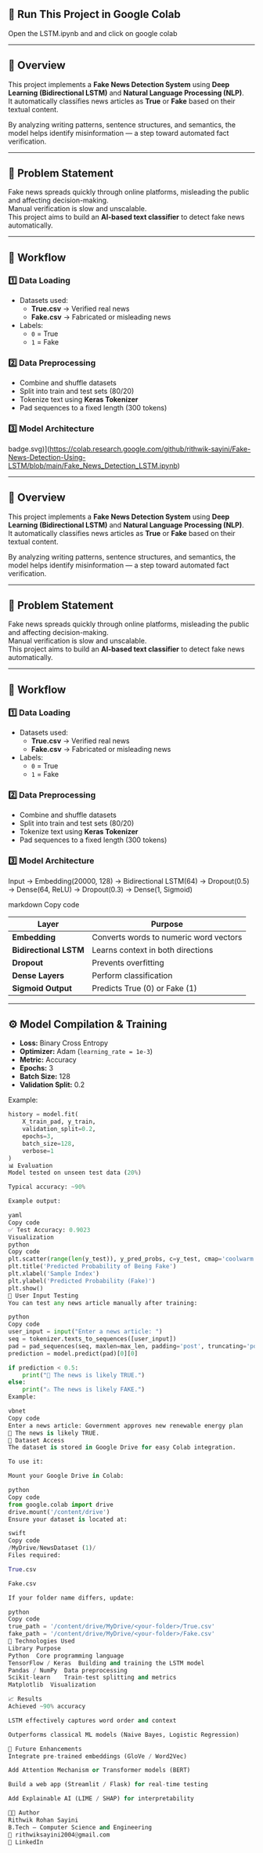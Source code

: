 ## 🚀 Run This Project in Google Colab
Open the LSTM.ipynb and and click on google colab

---

## 📖 Overview
This project implements a **Fake News Detection System** using **Deep Learning (Bidirectional LSTM)** and **Natural Language Processing (NLP)**.  
It automatically classifies news articles as **True** or **Fake** based on their textual content.

By analyzing writing patterns, sentence structures, and semantics, the model helps identify misinformation — a step toward automated fact verification.

---

## 🎯 Problem Statement
Fake news spreads quickly through online platforms, misleading the public and affecting decision-making.  
Manual verification is slow and unscalable.  
This project aims to build an **AI-based text classifier** to detect fake news automatically.

---

## 🧩 Workflow

### 1️⃣ Data Loading
- Datasets used:
  - **True.csv** → Verified real news  
  - **Fake.csv** → Fabricated or misleading news  
- Labels:
  - `0` = True  
  - `1` = Fake  

### 2️⃣ Data Preprocessing
- Combine and shuffle datasets  
- Split into train and test sets (80/20)  
- Tokenize text using **Keras Tokenizer**  
- Pad sequences to a fixed length (300 tokens)

### 3️⃣ Model Architecture
badge.svg)](https://colab.research.google.com/github/rithwik-sayini/Fake-News-Detection-Using-LSTM/blob/main/Fake_News_Detection_LSTM.ipynb)

---

## 📖 Overview
This project implements a **Fake News Detection System** using **Deep Learning (Bidirectional LSTM)** and **Natural Language Processing (NLP)**.  
It automatically classifies news articles as **True** or **Fake** based on their textual content.

By analyzing writing patterns, sentence structures, and semantics, the model helps identify misinformation — a step toward automated fact verification.

---

## 🎯 Problem Statement
Fake news spreads quickly through online platforms, misleading the public and affecting decision-making.  
Manual verification is slow and unscalable.  
This project aims to build an **AI-based text classifier** to detect fake news automatically.

---

## 🧩 Workflow

### 1️⃣ Data Loading
- Datasets used:
  - **True.csv** → Verified real news  
  - **Fake.csv** → Fabricated or misleading news  
- Labels:
  - `0` = True  
  - `1` = Fake  

### 2️⃣ Data Preprocessing
- Combine and shuffle datasets  
- Split into train and test sets (80/20)  
- Tokenize text using **Keras Tokenizer**  
- Pad sequences to a fixed length (300 tokens)

### 3️⃣ Model Architecture
Input → Embedding(20000, 128)
→ Bidirectional LSTM(64)
→ Dropout(0.5)
→ Dense(64, ReLU)
→ Dropout(0.3)
→ Dense(1, Sigmoid)

markdown
Copy code

| Layer | Purpose |
|--------|----------|
| **Embedding** | Converts words to numeric word vectors |
| **Bidirectional LSTM** | Learns context in both directions |
| **Dropout** | Prevents overfitting |
| **Dense Layers** | Perform classification |
| **Sigmoid Output** | Predicts True (0) or Fake (1) |

---

## ⚙️ Model Compilation & Training
- **Loss:** Binary Cross Entropy  
- **Optimizer:** Adam (`learning_rate = 1e-3`)  
- **Metric:** Accuracy  
- **Epochs:** 3  
- **Batch Size:** 128  
- **Validation Split:** 0.2  

Example:
```python
history = model.fit(
    X_train_pad, y_train,
    validation_split=0.2,
    epochs=3,
    batch_size=128,
    verbose=1
)
📊 Evaluation
Model tested on unseen test data (20%)

Typical accuracy: ~90%

Example output:

yaml
Copy code
✅ Test Accuracy: 0.9023
Visualization
python
Copy code
plt.scatter(range(len(y_test)), y_pred_probs, c=y_test, cmap='coolwarm')
plt.title('Predicted Probability of Being Fake')
plt.xlabel('Sample Index')
plt.ylabel('Predicted Probability (Fake)')
plt.show()
🧾 User Input Testing
You can test any news article manually after training:

python
Copy code
user_input = input("Enter a news article: ")
seq = tokenizer.texts_to_sequences([user_input])
pad = pad_sequences(seq, maxlen=max_len, padding='post', truncating='post')
prediction = model.predict(pad)[0][0]

if prediction < 0.5:
    print("📰 The news is likely TRUE.")
else:
    print("⚠️ The news is likely FAKE.")
Example:

vbnet
Copy code
Enter a news article: Government approves new renewable energy plan
📰 The news is likely TRUE.
📂 Dataset Access
The dataset is stored in Google Drive for easy Colab integration.

To use it:

Mount your Google Drive in Colab:

python
Copy code
from google.colab import drive
drive.mount('/content/drive')
Ensure your dataset is located at:

swift
Copy code
/MyDrive/NewsDataset (1)/
Files required:

True.csv

Fake.csv

If your folder name differs, update:

python
Copy code
true_path = '/content/drive/MyDrive/<your-folder>/True.csv'
fake_path = '/content/drive/MyDrive/<your-folder>/Fake.csv'
🧠 Technologies Used
Library	Purpose
Python	Core programming language
TensorFlow / Keras	Building and training the LSTM model
Pandas / NumPy	Data preprocessing
Scikit-learn	Train-test splitting and metrics
Matplotlib	Visualization

📈 Results
Achieved ~90% accuracy

LSTM effectively captures word order and context

Outperforms classical ML models (Naive Bayes, Logistic Regression)

🚀 Future Enhancements
Integrate pre-trained embeddings (GloVe / Word2Vec)

Add Attention Mechanism or Transformer models (BERT)

Build a web app (Streamlit / Flask) for real-time testing

Add Explainable AI (LIME / SHAP) for interpretability

🧑‍💻 Author
Rithwik Rohan Sayini
B.Tech – Computer Science and Engineering
📧 rithwiksayini2004@gmail.com
🔗 LinkedIn
